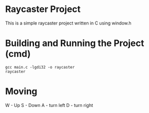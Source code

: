 # Raycaster Project

This is a simple raycaster project written in C using window.h

# Building and Running the Project (cmd)

```
gcc main.c -lgdi32 -o raycaster
raycaster
```

# Moving
W - Up
S - Down
A - turn left
D - turn right
